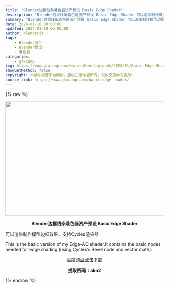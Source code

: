 ```yaml
---
title: "Blender边框线条着色器资产预设 Basic Edge Shader"
description: "Blender边框线条着色器资产预设 Basic Edge Shader 可以渲染制作模型边框效果，支持Cycles渲染器 This is the basic version of my Edge-A..."
summary: "Blender边框线条着色器资产预设 Basic Edge Shader 可以渲染制作模型边框效果，支持Cycles渲染器 This is the basic version of my Edge-A..."
date: 2024-01-18 00:00:00
updated: 2024-01-18 00:00:00
author: blenderit
tags: 
    - Blender资产
    - Blender预设
    - 着色器
categories:
    - gfxcamp
img: https://www.gfxcamp.com/wp-content/uploads/2024/01/Basic-Edge-Shader.jpg
showGetMethod: false
copyright: 本插件资源来自网络，版权归原作者所有，仅供交流学习使用！
source_link: https://www.gfxcamp.com/basic-edge-shader/
---
```


{% raw %}
<div><p><img decoding="async" class="aligncenter size-full wp-image-117896" src="https://www.gfxcamp.com/wp-content/uploads/2024/01/Basic-Edge-Shader.jpg" data-src="https://www.gfxcamp.com/wp-content/uploads/2024/01/Basic-Edge-Shader.jpg" alt="" width="640" height="364" data-srcset="https://www.gfxcamp.com/wp-content/uploads/2024/01/Basic-Edge-Shader.jpg 640w, https://www.gfxcamp.com/wp-content/uploads/2024/01/Basic-Edge-Shader-150x85.jpg 150w" data-sizes="(max-width: 640px) 100vw, 640px"></p><p style="text-align: center;"><strong>Blender边框线条着色器资产预设 Basic Edge Shader</strong></p><p data-pm-slice="1 1 []">可以渲染制作模型边框效果，支持Cycles渲染器</p><p data-pm-slice="1 1 []">This is the basic version of my Edge-AO shader.It contains the basic nodes needed for edge shading (using Cycles’s Bevel node and vector math).</p><p style="text-align: center;"><a class="maxbutton-3 maxbutton maxbutton-baidu" target="_blank" rel="noopener" href="https://pan.baidu.com/s/1JyokUK-xSMSYXAcc3rfBMg?pwd=akn2"><span class="mb-text">百度网盘点击下载</span></a></p><p style="text-align: center;"><strong>提取密码：akn2</strong></p></div>
<div style="display: none">gfxcamp</div>
{% endraw %}